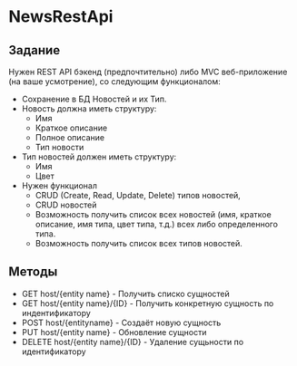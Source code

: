 # NewsRestApi
## Задание
Нужен REST API бэкенд (предпочтительно) либо MVC веб-приложение (на ваше усмотрение), со следующим функционалом:

- Сохранение в БД Новостей и их Тип.
- Новость должна иметь структуру:
    - Имя
    - Краткое описание
    - Полное описание
    - Тип новости
- Тип новостей должен иметь структуру:
    - Имя
    - Цвет
- Нужен функционал
    - CRUD (Create, Read, Update, Delete) типов новостей,
    - CRUD новостей
    - Возможность получить список всех новостей (имя, краткое описание, имя типа, цвет типа, т.д.) всех либо определенного типа.
    - Возможность получить список всех типов новостей.

## Методы
- GET host/{entity name} - Получить списко сущностей
- GET host/{entity name}/{ID} - Получить конкретную сущность по индентификатору
- POST host/{entityname} - Создаёт новую сущность
- PUT host/{entity name} - Обновление сущности
- DELETE host/{entity name}/{ID} - Удаление сущьности по идентификатору
